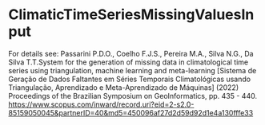 # ClimaticTimeSeriesMissingValuesInput

For details see:
Passarini P.D.O., Coelho F.J.S., Pereira M.A., Silva N.G., Da Silva T.T.System for the generation of missing data in climatological time series using triangulation, machine learning and meta-learning [Sistema de Geração de Dados Faltantes em Séries Temporais Climatológicas usando Triangulação, Aprendizado e Meta-Aprendizado de Máquinas] (2022) Proceedings of the Brazilian Symposium on GeoInformatics, pp. 435 - 440.
https://www.scopus.com/inward/record.uri?eid=2-s2.0-85159050045&partnerID=40&md5=450096af27d2d59d92d1e4a130fffe33
